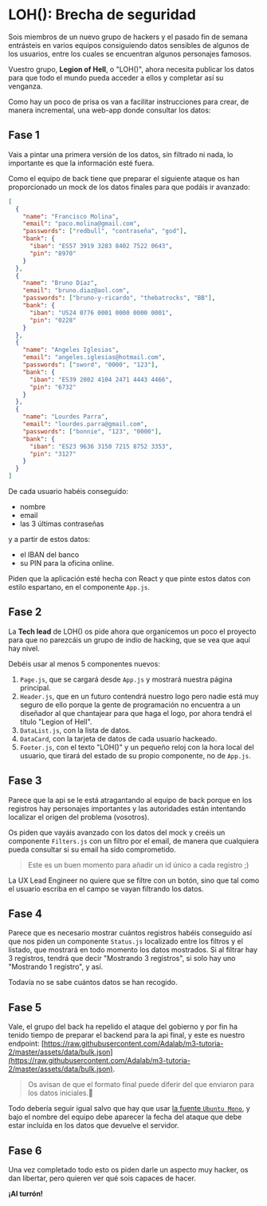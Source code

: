 # LOH(): Brecha de seguridad

Sois miembros de un nuevo grupo de hackers y el pasado fin de semana entrásteis en varios equipos consiguiendo datos sensibles de algunos de los usuarios, entre los cuales se encuentran algunos personajes famosos.

Vuestro grupo, **Legion of Hell**, o "LOH()", ahora necesita publicar los datos para que todo el mundo pueda acceder a ellos y completar así su venganza.

Como hay un poco de prisa os van a facilitar instrucciones para crear, de manera incremental, una web-app donde consultar los datos:

## Fase 1

Vais a pintar una primera versión de los datos, sin filtrado ni nada, lo importante es que la información esté fuera.

Como el equipo de back tiene que preparar el siguiente ataque os han proporcionado un mock de los datos finales para que podáis ir avanzado:

```json
[
  {
    "name": "Francisco Molina",
    "email": "paco.molina@gmail.com",
    "passwords": ["redbull", "contraseña", "god"],
    "bank": {
      "iban": "ES57 3919 3283 8402 7522 0643",
      "pin": "8970"
    }
  },
  {
    "name": "Bruno Díaz",
    "email": "bruno.diaz@aol.com",
    "passwords": ["bruno-y-ricardo", "thebatrocks", "BB"],
    "bank": {
      "iban": "US24 0776 0001 0000 0000 0001",
      "pin": "0228"
    }
  },
  {
    "name": "Angeles Iglesias",
    "email": "angeles.iglesias@hotmail.com",
    "passwords": ["sword", "0000", "123"],
    "bank": {
      "iban": "ES39 2002 4104 2471 4443 4466",
      "pin": "6732"
    }
  },
  {
    "name": "Lourdes Parra",
    "email": "lourdes.parra@gmail.com",
    "passwords": ["bonnie", "123", "0000"],
    "bank": {
      "iban": "ES23 9636 3150 7215 8752 3353",
      "pin": "3127"
    }
  }
]
```

De cada usuario habéis conseguido:

- nombre
- email
- las 3 últimas contraseñas

 y a partir de estos datos:

 - el IBAN del banco
 - su PIN para la oficina online.

Piden que la aplicación esté hecha con React y que pinte estos datos con estilo espartano, en el componente `App.js`.

## Fase 2

La **Tech lead** de LOH() os pide ahora que organicemos un poco el proyecto para que no parezcáis un grupo de indio de hacking, que se vea que aquí hay nivel.

Debéis usar al menos 5 componentes nuevos:

1. `Page.js`, que se cargará desde `App.js` y mostrará nuestra página principal.
1. `Header.js`, que en un futuro contendrá nuestro logo pero nadie está muy seguro de ello porque la gente de programación no encuentra a un diseñador al que chantajear para que haga el logo, por ahora tendrá el título "Legion of Hell".
1. `DataList.js`, con la lista de datos.
1. `DataCard`, con la tarjeta de datos de cada usuario hackeado.
1. `Footer.js`, con el texto "LOH()" y un pequeño reloj con la hora local del usuario, que tirará del estado de su propio componente, no de `App.js`.

## Fase 3

Parece que la api se le está atragantando al equipo de back porque en los registros hay personajes importantes y las autoridades están intentando localizar el origen del problema (vosotros).

Os piden que vayáis avanzado con los datos del mock y creéis un componente `Filters.js` con un filtro por el email, de manera que cualquiera pueda consultar si su email ha sido comprometido.

> Este es un buen momento para añadir un id único a cada registro ;)

La UX Lead Engineer no quiere que se filtre con un botón, sino que tal como el usuario escriba en el campo se vayan filtrando los datos.

## Fase 4

Parece que es necesario mostrar cuántos registros habéis conseguido así que nos piden un componente `Status.js` localizado entre los filtros y el listado, que mostrará en todo momento los datos mostrados. Si al filtrar hay 3 registros, tendrá que decir "Mostrando 3 registros", si solo hay uno "Mostrando 1 registro", y así.

Todavía no se sabe cuántos datos se han recogido.

## Fase 5

Vale, el grupo del back ha repelido el ataque del gobierno y por fin ha tenido tiempo de preparar el backend para la api final, y este es nuestro endpoint: [https://raw.githubusercontent.com/Adalab/m3-tutoria-2/master/assets/data/bulk.json](https://raw.githubusercontent.com/Adalab/m3-tutoria-2/master/assets/data/bulk.json).

> Os avisan de que el formato final puede diferir del que enviaron para los datos iniciales.

Todo debería seguir igual salvo que hay que usar [la fuente `Ubuntu Mono`](https://fonts.google.com/specimen/Ubuntu+Mono), y bajo el nombre del equipo debe aparecer la fecha del ataque que debe estar incluída en los datos que devuelve el servidor.

## Fase 6

Una vez completado todo esto os piden darle un aspecto muy hacker, os dan libertar, pero quieren ver qué sois capaces de hacer.

**¡Al turrón!**